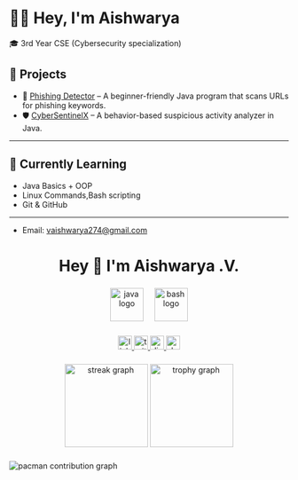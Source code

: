 # 👩‍💻 Hey, I'm Aishwarya

🎓 3rd Year CSE (Cybersecurity specialization)

## 🚀 Projects

- 🎣 [Phishing Detector](https://github.com/Aishwaryeahh-cy/Phishing-Detector) – A beginner-friendly Java program that scans URLs for phishing keywords.
- 🛡️ [CyberSentinelX](https://github.com/Aishwaryeahh-cy/CyberSentinelX) – A behavior-based suspicious activity analyzer in Java.

---

## 🧠 Currently Learning
- Java Basics + OOP
- Linux Commands,Bash scripting
- Git & GitHub

---

- Email: vaishwarya274@gmail.com
<h1 align="center">Hey 👋 I'm Aishwarya .V.</h1>

###

<div align="center">
  <img src="https://skillicons.dev/icons?i=java" height="60" alt="java logo" />
  <img width="12" />
  <img src="https://skillicons.dev/icons?i=bash" height="60" alt="bash logo" />
</div>

###

<div align="center">
 <a href="https://www.linkedin.com/in/vvaishwarya?utm_source=share&utm_campaign=share_via&utm_content=profile&utm_medium=android_app" target="_blank">
  <img src="https://img.shields.io/static/v1?message=LinkedIn&logo=linkedin&label=&color=0077B5&logoColor=white&labelColor=&style=for-the-badge" height="25" alt="linkedin logo" />
</a>

  <a href="https://twitter.com/YOUR_TWITTER" target="_blank">
    <img src="https://img.shields.io/static/v1?message=Twitter&logo=twitter&label=&color=1DA1F2&logoColor=white&labelColor=&style=for-the-badge" height="25" alt="twitter logo" />
  </a>
  <a href="https://discord.com/users/YOUR_DISCORD_ID" target="_blank">
    <img src="https://img.shields.io/static/v1?message=Discord&logo=discord&label=&color=7289DA&logoColor=white&labelColor=&style=for-the-badge" height="25" alt="discord logo" />
  </a>
  <a href="https://dev.to/YOUR_DEVTO" target="_blank">
    <img src="https://img.shields.io/static/v1?message=dev.to&logo=dev.to&label=&color=0A0A0A&logoColor=white&labelColor=&style=for-the-badge" height="25" alt="devto logo" />
  </a>
</div>

###

<div align="center">
 <img src="https://streak-stats.demolab.com?user=Aishwaryeahh-cy&locale=en&mode=daily&theme=dracula&hide_border=false&border_radius=5&order=3&cache_seconds=60" height="150" alt="streak graph" />

  <img src="https://github-profile-trophy.vercel.app?username=Aishwaryeahh-cy&theme=dracula&column=-1&row=1&margin-w=8&margin-h=8&no-bg=false&no-frame=false&order=4" height="150" alt="trophy graph" />
</div>

###

<picture>
  <source media="(prefers-color-scheme: dark)" srcset="https://raw.githubusercontent.com/Aishwaryeahh-cy/Aishwaryeahh-cy/output/pacman-contribution-graph-dark.svg">
  <source media="(prefers-color-scheme: light)" srcset="https://raw.githubusercontent.com/Aishwaryeahh-cy/Aishwaryeahh-cy/output/pacman-contribution-graph.svg">
  <img alt="pacman contribution graph" src="https://raw.githubusercontent.com/Aishwaryeahh-cy/Aishwaryeahh-cy/output/pacman-contribution-graph.svg">
</picture>

